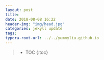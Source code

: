 ```yaml
---
layout: post
title: 
date: 2018-08-08 16:22
header-img: "img/head.jpg"
categories: jekyll update
tags:
typora-root-url: ../../yummyliu.github.io
---
```

> * TOC
> {:toc}
